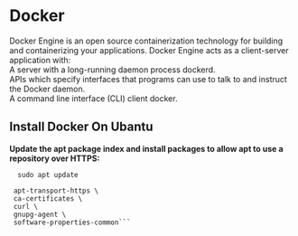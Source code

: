 # Docker
<p> Docker Engine is an open source containerization technology for building and containerizing your applications. Docker Engine acts as a client-server application with:<br>
A server with a long-running daemon process dockerd.<br>
APIs which specify interfaces that programs can use to talk to and instruct the Docker daemon.<br>
A command line interface (CLI) client docker.<br>

## Install Docker On Ubantu
**Update the apt package index and install packages to allow apt to use a repository over HTTPS:**
 
  ```  sudo apt update```
  
   ``` sudo apt-get install \
    apt-transport-https \
    ca-certificates \
    curl \
    gnupg-agent \
    software-properties-common```
